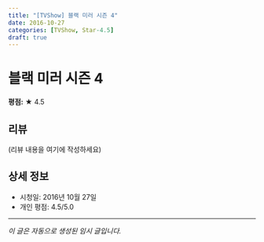 ```yaml
---
title: "[TVShow] 블랙 미러 시즌 4"
date: 2016-10-27
categories: [TVShow, Star-4.5]
draft: true
---
```


# 블랙 미러 시즌 4

**평점:** ★ 4.5

## 리뷰

(리뷰 내용을 여기에 작성하세요)

## 상세 정보

- 시청일: 2016년 10월 27일
- 개인 평점: 4.5/5.0

---

*이 글은 자동으로 생성된 임시 글입니다.*
